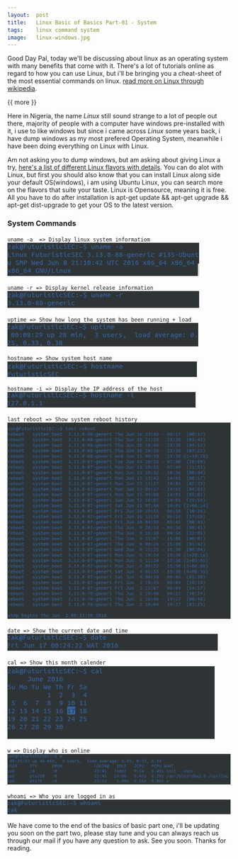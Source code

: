 ```yaml
---
layout:  post
title:   Linux Basic of Basics Part-01 - System
tags:    linux command system
image:   linux-windows.jpg
---
```


Good Day Pal, today we'll be discussing about linux as an operating system with many benefits that come with it. There's a lot of tutorials online as regard to how you can use Linux, but i'll be bringing you a cheat-sheet of the most essential commands on linux. [read more on Linux through wikipedia](https://en.wikipedia.org/wiki/Linux).

{{ more }}

Here in Nigeria, the name *Linux* still sound strange to a lot of people out there, majority of people with a computer have windows pre-installed with it, i use to like windows but since i came across *Linux* some years back, i have dump windows as my most prefered Operating System, meanwhile i have been doing everything on Linux with Linux.

Am not asking you to dump windows, but am asking about giving Linux a try, [here's a list of different Linux flavors with details](http://www.linuxlookup.com/linux_iso). You can do alot with Linux, but first you should also know that you can install Linux along side your default OS(windows), i am using Ubuntu Linux, you can search more on the flavors that suite your taste. Linux is Opensource, meaning it is free. All you have to do after installation is apt-get update && apt-get upgrade && apt-get dist-upgrade to get your OS to the latest version.

### System Commands

`uname -a  => Display linux system informatiom`
![uname -a](/img/posts/uname.png)

`uname -r => Display kernel release information`
![uname -a](/img/posts/unamer.png)

`uptime => Show how long the system has been running + load`
![uptime](/img/posts/uptime.png)

`hostname => Show system host name`
![hostname](/img/posts/hostname.png)

`hostname -i => Display the IP address of the host`
![hostname -i](/img/posts/hostnamei.png)

`last reboot => Show system reboot history`
![last reboot](/img/posts/lastreboot.png)

`date => Show the current date and time`
![date](/img/posts/date.png)

`cal => Show this month calender`
![cal](/img/posts/cal.png)

`w => Display who is online`
![w](/img/posts/w.png)

`whoami => Who you are logged in as`
![whoami](/img/posts/whoami.png)

We have come to the end of the basics of basic part one, i'll be updating you soon on the part two, please stay tune and you can always reach us through our mail if you have any question to ask. See you soon. Thanks for reading.
